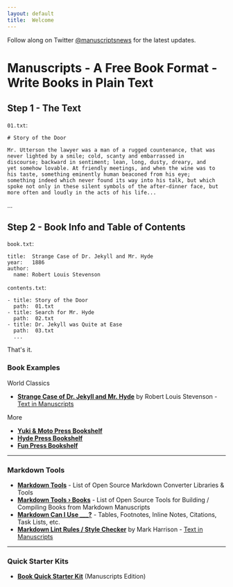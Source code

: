 ```yaml
---
layout: default
title:  Welcome
---
```


Follow along on Twitter [@manuscriptsnews](https://twitter.com/manuscriptsnews) for the latest updates.

# Manuscripts - A Free Book Format - Write Books in Plain Text

## Step 1 - The Text


`01.txt`:

```
# Story of the Door

Mr. Utterson the lawyer was a man of a rugged countenance, that was
never lighted by a smile; cold, scanty and embarrassed in
discourse; backward in sentiment; lean, long, dusty, dreary, and
yet somehow lovable. At friendly meetings, and when the wine was to
his taste, something eminently human beaconed from his eye;
something indeed which never found its way into his talk, but which
spoke not only in these silent symbols of the after-dinner face, but
more often and loudly in the acts of his life...
```

...

## Step 2 - Book Info and Table of Contents

`book.txt`:

```
title:  Strange Case of Dr. Jekyll and Mr. Hyde
year:   1886
author:
  name: Robert Louis Stevenson
```

`contents.txt`:

```
- title: Story of the Door
  path:  01.txt
- title: Search for Mr. Hyde
  path:  02.txt
- title: Dr. Jekyll was Quite at Ease
  path:  03.txt
  ...
```

That's it.


### Book Examples

World Classics

- [**Strange Case of Dr. Jekyll and Mr. Hyde**](http://manuscripts.github.io/dr-jekyll-and-mr-hyde) by Robert Louis Stevenson - [Text in Manuscripts](https://github.com/manuscripts/dr-jekyll-and-mr-hyde)

More

- [**Yuki & Moto Press Bookshelf**](http://yukimotopress.github.io)
- [**Hyde Press Bookshelf**](http://hydepress.github.io)
- [**Fun Press Bookshelf**](http://funpress.github.io)


---

### Markdown Tools

- [**Markdown Tools**](http://manuscripts.github.io/markdown-tools) - List of Open Source Markdown Converter Libraries & Tools
- [**Markdown Tools › Books**](http://manuscripts.github.io/markdown-tools-books) - List of Open Source Tools for Building / Compiling Books from Markdown Manuscripts
- [**Markdown Can I Use \_\_\_?**](http://manuscripts.github.io/markdown-can-i-use) - Tables, Footnotes, Inline Notes, Citations, Task Lists, etc.
- [**Markdown Lint Rules / Style Checker**](http://manuscripts.github.io/markdown-lint) by Mark Harrison   - [Text in Manuscripts](https://github.com/manuscripts/markdown-lint)

---

### Quick Starter Kits

- [**Book Quick Starter Kit**](https://github.com/manuscripts/book-starter) (Manuscripts Edition)

